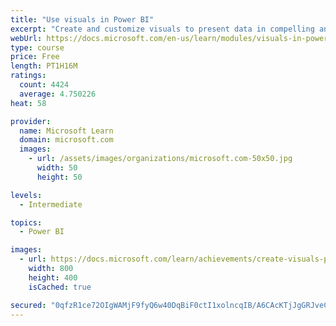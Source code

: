 ```yaml
---
title: "Use visuals in Power BI"
excerpt: "Create and customize visuals to present data in compelling and insightful ways."
webUrl: https://docs.microsoft.com/en-us/learn/modules/visuals-in-power-bi/
type: course
price: Free
length: PT1H16M
ratings:
  count: 4424
  average: 4.750226
heat: 58

provider:
  name: Microsoft Learn
  domain: microsoft.com
  images:
    - url: /assets/images/organizations/microsoft.com-50x50.jpg
      width: 50
      height: 50

levels:
  - Intermediate

topics:
  - Power BI

images:
  - url: https://docs.microsoft.com/learn/achievements/create-visuals-power-bi-desktop-social.png
    width: 800
    height: 400
    isCached: true

secured: "0qfzR1ce72OIgWAMjF9fyQ6w40DqBiF0ctI1xolncqIB/A6CAcKTjJgGRJveCJQWhg0Z5xvuoUAFwms9bNwn1e7TQeIiCxzDJjGGJOqbzbpYRI5Desi0z4BmRTR6f5QJqyrQX6YM4fPJ1l7mivvTjTjrQSGzCb3TGe0DkJ0N8hpsu2wX2r8dvMV4lqHXq4FYn5A2SOcvsPhcnAAqh+Fj+jAuKXlYy8poPXD5GckYysGPF1OMwplv1FnINUbvvW9rIcdUI8/OES9Q6bmuCi3z/yGTPhG0OFQNfw3LuSFBZc4N68g6nMfd/pbiPm87w5Dqtcms7p1iAEQ3lHA8XYQsQCW8hX0q5J+yfrd3kuHa+Dc6ptE1/UJIPe/Y8xAj0y6ywi/m2fQuBGzM5FKydylE27r+GeT06tVSnKsrTvH2DAo=;eQu+Pk3ikZt7omhbwCS7Pg=="
---
```


